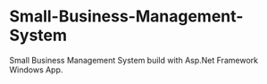# Small-Business-Management-System

Small Business Management System build with Asp.Net Framework Windows App.
